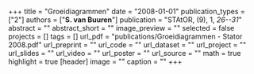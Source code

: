 +++
title = "Groeidiagrammen"
date = "2008-01-01"
publication_types = ["2"]
authors = ["**S. van Buuren**"]
publication = "STAtOR, (9), 1, _26--31_"
abstract = ""
abstract_short = ""
image_preview = ""
selected = false
projects = []
tags = []
url_pdf = "publications/Groeidiagrammen - Stator 2008.pdf"
url_preprint = ""
url_code = ""
url_dataset = ""
url_project = ""
url_slides = ""
url_video = ""
url_poster = ""
url_source = ""
math = true
highlight = true
[header]
image = ""
caption = ""
+++

